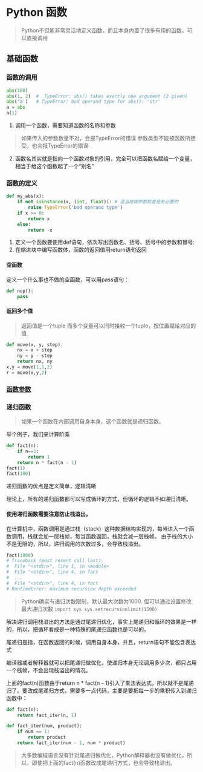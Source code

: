 # Python 函数

> Python不但能非常灵活地定义函数，而且本身内置了很多有用的函数，可以直接调用

## 基础函数

### 函数的调用

```python
abs(100) 
abs(1, 2)  #  TypeError: abs() takes exactly one argument (2 given)
abs('a')   # TypeError: bad operand type for abs(): 'str'
a = abs
a(1)
```
1. 调用一个函数，需要知道函数的名称和参数
 >  如果传入的参数数量不对，会报TypeError的错误
 >  参数类型不能被函数所接受，也会报TypeError的错误

2. 函数名其实就是指向一个函数对象的引用，完全可以把函数名赋给一个变量，相当于给这个函数起了一个“别名”


### 函数的定义

```python
def my_abs(x):
    if not isinstance(x, (int, float)): # 适当地做参数检查是有必要的
        raise TypeError('bad operand type')
    if x >= 0:
        return x
    else:
        return -x
```

1. 定义一个函数要使用def语句，依次写出函数名、括号、括号中的参数和冒号:
2. 在缩进块中编写函数体，函数的返回值用return语句返回

#### 空函数

定义一个什么事也不做的空函数，可以用pass语句：

```python
def nop():
    pass
```
#### 返回多个值
> 返回值是一个tuple 而多个变量可以同时接收一个tuple，按位置赋给对应的值

```python
def move(x, y, step):
    nx = x + step
    ny = y - step 
    return nx, ny
x,y = move(1,1,2)
r = move(x,y,2)
```

### [函数参数](./02_function/function_parameter.md)

### 递归函数
> 如果一个函数在内部调用自身本身，这个函数就是递归函数。

举个例子，我们来计算阶乘
```python
def fact(n):
    if n==1:
        return 1
    return n * fact(n - 1)
fact(1)
fact(100)
```
递归函数的优点是定义简单，逻辑清晰

理论上，所有的递归函数都可以写成循环的方式，但循环的逻辑不如递归清晰。

#### 使用递归函数需要注意防止栈溢出。
在计算机中，函数调用是通过栈（stack）这种数据结构实现的，每当进入一个函数调用，栈就会加一层栈帧，每当函数返回，栈就会减一层栈帧。
由于栈的大小不是无限的，所以，递归调用的次数过多，会导致栈溢出。

```python
fact(1000)
# Traceback (most recent call last):
#  File "<stdin>", line 1, in <module>
#  File "<stdin>", line 4, in fact
#  ...
#  File "<stdin>", line 4, in fact
# RuntimeError: maximum recursion depth exceeded
```

> Python确实有递归次数限制，默认最大次数为1000. 但可以通过设置修改最大递归次数
 `import sys
  sys.setrecursionlimit(1500) `
 
解决递归调用栈溢出的方法是通过尾递归优化，事实上尾递归和循环的效果是一样的，所以，把循环看成是一种特殊的尾递归函数也是可以的。

尾递归是指，在函数返回的时候，调用自身本身，并且，return语句不能包含表达式

编译器或者解释器就可以把尾递归做优化，使递归本身无论调用多少次，都只占用一个栈帧，不会出现栈溢出的情况。

上面的fact(n)函数由于return n * fact(n - 1)引入了乘法表达式，所以就不是尾递归了。要改成尾递归方式，需要多一点代码，主要是要把每一步的乘积传入到递归函数中：

```python
def fact(n):
    return fact_iter(n, 1)

def fact_iter(num, product):
    if num == 1:
        return product
    return fact_iter(num - 1, num * product)
```

> 大多数编程语言没有针对尾递归做优化，Python解释器也没有做优化，所以，即使把上面的fact(n)函数改成尾递归方式，也会导致栈溢出。

